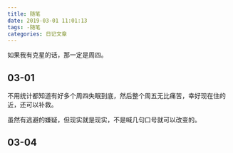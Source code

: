 ```yaml
---
title: 随笔
date: 2019-03-01 11:01:13
tags: -随笔
categories: 日记文章
---
```


如果我有克星的话，那一定是周四。

<!-- more -->

## 03-01

不用统计都知道有好多个周四失眠到底，然后整个周五无比痛苦，幸好现在住的近，还可以补救。

虽然有逃避的嫌疑，但现实就是现实，不是喊几句口号就可以改变的。

## 03-04

